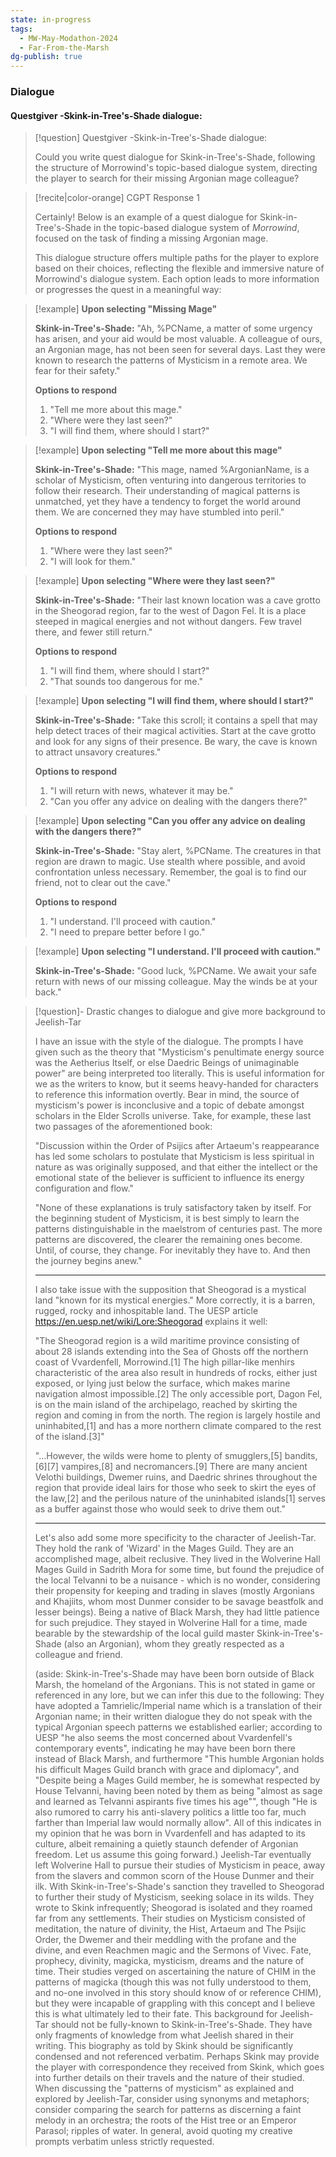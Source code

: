 ```yaml
---
state: in-progress
tags:
  - MW-May-Modathon-2024
  - Far-From-the-Marsh
dg-publish: true
---
```

### Dialogue

#### Questgiver -Skink-in-Tree's-Shade dialogue:
> [!question] Questgiver -Skink-in-Tree's-Shade dialogue:
> 
> Could you write quest dialogue for Skink-in-Tree's-Shade, following the structure of Morrowind's topic-based dialogue system, directing the player to search for their missing Argonian mage colleague?

> [!recite|color-orange] CGPT Response 1
> 
> Certainly! Below is an example of a quest dialogue for Skink-in-Tree's-Shade in the topic-based dialogue system of _Morrowind_, focused on the task of finding a missing Argonian mage.
> 
> This dialogue structure offers multiple paths for the player to explore based on their choices, reflecting the flexible and immersive nature of Morrowind's dialogue system. Each option leads to more information or progresses the quest in a meaningful way:

> [!example] **Upon selecting "Missing Mage"**
> 
> **Skink-in-Tree's-Shade:** "Ah, \%PCName, a matter of some urgency has arisen, and your aid would be most valuable. A colleague of ours, an Argonian mage, has not been seen for several days. Last they were known to research the patterns of Mysticism in a remote area. We fear for their safety."
>
> **Options to respond**
>
> 1. "Tell me more about this mage."
> 2. "Where were they last seen?"
> 3. "I will find them, where should I start?"
 
> [!example] **Upon selecting "Tell me more about this mage"**
> 
> **Skink-in-Tree's-Shade:** "This mage, named %ArgonianName, is a scholar of Mysticism, often venturing into dangerous territories to follow their research. Their understanding of magical patterns is unmatched, yet they have a tendency to forget the world around them. We are concerned they may have stumbled into peril."
> 
> **Options to respond**
> 
> 1. "Where were they last seen?"
> 2. "I will look for them."

> [!example] **Upon selecting "Where were they last seen?"**
>
> **Skink-in-Tree's-Shade:** "Their last known location was a cave grotto in the Sheogorad region, far to the west of Dagon Fel. It is a place steeped in magical energies and not without dangers. Few travel there, and fewer still return."
>
> **Options to respond**
> 
> 1. "I will find them, where should I start?"
> 2. "That sounds too dangerous for me."

> [!example] **Upon selecting "I will find them, where should I start?"**
>
> **Skink-in-Tree's-Shade:** "Take this scroll; it contains a spell that may help detect traces of their magical activities. Start at the cave grotto and look for any signs of their presence. Be wary, the cave is known to attract unsavory creatures."
> 
> **Options to respond**
> 1. "I will return with news, whatever it may be."
> 2. "Can you offer any advice on dealing with the dangers there?"

> [!example] **Upon selecting "Can you offer any advice on dealing with the dangers there?"**
>
> **Skink-in-Tree's-Shade:** "Stay alert, %PCName. The creatures in that region are drawn to magic. Use stealth where possible, and avoid confrontation unless necessary. Remember, the goal is to find our friend, not to clear out the cave."
>
> **Options to respond**
> 1. "I understand. I'll proceed with caution."
> 2. "I need to prepare better before I go."

> [!example] **Upon selecting "I understand. I'll proceed with caution."**
>
> **Skink-in-Tree's-Shade:** "Good luck, %PCName. We await your safe return with news of our missing colleague. May the winds be at your back."


> [!question]- Drastic changes to dialogue and give more background to Jeelish-Tar
> 
> I have an issue with the style of the dialogue. The prompts I have given such as the theory that "Mysticism's penultimate energy source was the Aetherius Itself, or else Daedric Beings of unimaginable power" are being interpreted too literally. This is useful information for we as the writers to know, but it seems heavy-handed for characters to reference this information overtly. Bear in mind, the source of mysticism's power is inconclusive and a topic of debate amongst scholars in the Elder Scrolls universe. Take, for example, these last two passages of the aforementioned book: 
> 
> 	"Discussion within the Order of Psijics after Artaeum's reappearance has led some scholars to postulate that Mysticism is less spiritual in nature as was originally supposed, and that either the intellect or the emotional state of the believer is sufficient to influence its energy configuration and flow." 
> 	
> 	"None of these explanations is truly satisfactory taken by itself. For the beginning student of Mysticism, it is best simply to learn the patterns distinguishable in the maelstrom of centuries past. The more patterns are discovered, the clearer the remaining ones become. Until, of course, they change. For inevitably they have to. And then the journey begins anew." 
> 
> --- 
> 
> I also take issue with the supposition that Sheogorad is a mystical land "known for its mystical energies." More correctly, it is a barren, rugged, rocky and inhospitable land. The UESP article https://en.uesp.net/wiki/Lore:Sheogorad explains it well: 
> 
> 	"The Sheogorad region is a wild maritime province consisting of about 28 islands extending into the Sea of Ghosts off the northern coast of Vvardenfell, Morrowind.[1] The high pillar-like menhirs characteristic of the area also result in hundreds of rocks, either just exposed, or lying just below the surface, which makes marine navigation almost impossible.[2] The only accessible port, Dagon Fel, is on the main island of the archipelago, reached by skirting the region and coming in from the north. The region is largely hostile and uninhabited,[1] and has a more northern climate compared to the rest of the island.[3]" 
> 	
> 	"...However, the wilds were home to plenty of smugglers,[5] bandits,[6][7] vampires,[8] and necromancers.[9] There are many ancient Velothi buildings, Dwemer ruins, and Daedric shrines throughout the region that provide ideal lairs for those who seek to skirt the eyes of the law,[2] and the perilous nature of the uninhabited islands[1] serves as a buffer against those who would seek to drive them out." 
> 
> --- 
> 
> Let's also add some more specificity to the character of Jeelish-Tar. They hold the rank of 'Wizard' in the Mages Guild. They are an accomplished mage, albeit reclusive. They lived in the Wolverine Hall Mages Guild in Sadrith Mora for some time, but found the prejudice of the local Telvanni to be a nuisance - which is no wonder, considering their propensity for keeping and trading in slaves (mostly Argonians and Khajiits, whom most Dunmer consider to be savage beastfolk and lesser beings). Being a native of Black Marsh, they had little patience for such prejudice. They stayed in Wolverine Hall for a time, made bearable by the stewardship of the local guild master Skink-in-Tree's-Shade (also an Argonian), whom they greatly respected as a colleague and friend. 
> 
> (aside: Skink-in-Tree's-Shade may have been born outside of Black Marsh, the homeland of the Argonians. This is not stated in game or referenced in any lore, but we can infer this due to the following: They have adopted a Tamrielic/Imperial name which is a translation of their Argonian name; in their written dialogue they do not speak with the typical Argonian speech patterns we established earlier; according to UESP "he also seems the most concerned about Vvardenfell's contemporary events", indicating he may have been born there instead of Black Marsh, and furthermore "This humble Argonian holds his difficult Mages Guild branch with grace and diplomacy", and "Despite being a Mages Guild member, he is somewhat respected by House Telvanni, having been noted by them as being "almost as sage and learned as Telvanni aspirants five times his age"", though "He is also rumored to carry his anti-slavery politics a little too far, much farther than Imperial law would normally allow". All of this indicates in my opinion that he was born in Vvardenfell and has adapted to its culture, albeit remaining a quietly staunch defender of Argonian freedom. Let us assume this going forward.) Jeelish-Tar eventually left Wolverine Hall to pursue their studies of Mysticism in peace, away from the slavers and common scorn of the House Dunmer and their ilk. With Skink-in-Tree's-Shade's sanction they travelled to Sheogorad to further their study of Mysticism, seeking solace in its wilds. They wrote to Skink infrequently; Sheogorad is isolated and they roamed far from any settlements. Their studies on Mysticism consisted of meditation, the nature of divinity, the Hist, Artaeum and The Psijic Order, the Dwemer and their meddling with the profane and the divine, and even Reachmen magic and the Sermons of Vivec. Fate, prophecy, divinity, magicka, mysticism, dreams and the nature of time. Their studies verged on ascertaining the nature of CHIM in the patterns of magicka (though this was not fully understood to them, and no-one involved in this story should know of or reference CHIM), but they were incapable of grappling with this concept and I believe this is what ultimately led to their fate. This background for Jeelish-Tar should not be fully-known to Skink-in-Tree's-Shade. They have only fragments of knowledge from what Jeelish shared in their writing. This biography as told by Skink should be significantly condensed and not referenced verbatim. Perhaps Skink may provide the player with correspondence they received from Skink, which goes into further details on their travels and the nature of their studied. When discussing the "patterns of mysticism" as explained and explored by Jeelish-Tar, consider using synonyms and metaphors; consider comparing the search for patterns as discerning a faint melody in an orchestra; the roots of the Hist tree or an Emperor Parasol; ripples of water. In general, avoid quoting my creative prompts verbatim unless strictly requested.

